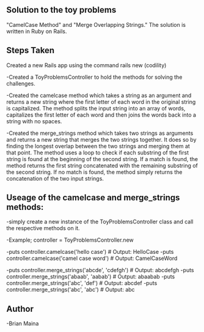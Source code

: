 ## Solution to the toy problems
"CamelCase Method" and "Merge Overlapping Strings." The solution is written in Ruby on Rails.

## Steps Taken
Created a new Rails app using the command rails new (codility)

  -Created a ToyProblemsController to hold the methods for solving the challenges.

  -Created the camelcase method which takes a string as an argument and returns a new string where the first letter of each word in the original string is capitalized. The method splits the input string into an array of words, capitalizes the first letter of each word and then joins the words back into a string with no spaces.

  -Created the merge_strings method which takes two strings as arguments and returns a new string that merges the two strings together. It does so by finding the longest overlap between the two strings and merging them at that point. The method uses a loop to check if each substring of the first string is found at the beginning of the second string. If a match is found, the method returns the first string concatenated with the remaining substring of the second string. If no match is found, the method simply returns the concatenation of the two input strings.

## Useage of the camelcase and merge_strings methods:
 -simply create a new instance of the ToyProblemsController class and call the respective methods on it.

 -Example;
 controller = ToyProblemsController.new

 -puts controller.camelcase('hello case')  # Output: HelloCase
 -puts controller.camelcase('camel case word')  # Output: CamelCaseWord

 -puts controller.merge_strings('abcde', 'cdefgh')  # Output: abcdefgh
 -puts controller.merge_strings('abaab', 'aabab')  # Output: abaabab
 -puts controller.merge_strings('abc', 'def')  # Output: abcdef
 -puts controller.merge_strings('abc', 'abc')  # Output: abc

 ## Author 
  -Brian Maina
